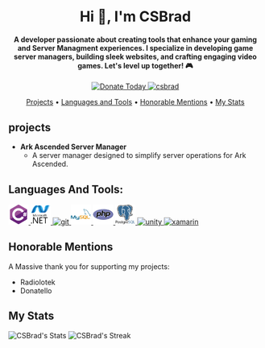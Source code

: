 <h1 align="center">
  <br>
    Hi 👋, I'm CSBrad
  <br>
</h1>

<h4 align="center">A developer passionate about creating tools that enhance your gaming and Server Managment experiences. I specialize in developing game server managers, building sleek websites, and crafting engaging video games. Let's level up together! 🎮</h4>

<p align="center">

  <a href="https://www.paypal.com/paypalme/BradleyRye" target="_blank">
    <img alt="Donate Today" src="https://img.shields.io/badge/Donate-Today-blue">
  </a>
  
  <a href="https://github.com/CSBrad" target="_blank">
    <img src="https://komarev.com/ghpvc/?username=csbrad&label=Profile%20views&color=0e75b6&style=flat" alt="csbrad">
  </a>
  
  
</p>


<p align="center">
  <a href="#projects">Projects</a> •
  <a href="#Languages-And-Tools">Languages and Tools</a> •
  <a href="#Honorable-Mentions ">Honorable Mentions</a> •
  <a href="#my-stats">My Stats</a>
</p>

## projects
* **Ark Ascended Server Manager**
  - A server manager designed to simplify server operations for Ark Ascended.


## Languages And Tools:

<p align="left"> <a href="https://www.w3schools.com/cs/" target="_blank" rel="noreferrer"> <img src="https://raw.githubusercontent.com/devicons/devicon/master/icons/csharp/csharp-original.svg" alt="csharp" width="40" height="40"/> </a> <a href="https://dotnet.microsoft.com/" target="_blank" rel="noreferrer"> <img src="https://raw.githubusercontent.com/devicons/devicon/master/icons/dot-net/dot-net-original-wordmark.svg" alt="dotnet" width="40" height="40"/> </a> <a href="https://git-scm.com/" target="_blank" rel="noreferrer"> <img src="https://www.vectorlogo.zone/logos/git-scm/git-scm-icon.svg" alt="git" width="40" height="40"/> </a> <a href="https://www.mysql.com/" target="_blank" rel="noreferrer"> <img src="https://raw.githubusercontent.com/devicons/devicon/master/icons/mysql/mysql-original-wordmark.svg" alt="mysql" width="40" height="40"/> </a> <a href="https://www.php.net" target="_blank" rel="noreferrer"> <img src="https://raw.githubusercontent.com/devicons/devicon/master/icons/php/php-original.svg" alt="php" width="40" height="40"/> </a> <a href="https://www.postgresql.org" target="_blank" rel="noreferrer"> <img src="https://raw.githubusercontent.com/devicons/devicon/master/icons/postgresql/postgresql-original-wordmark.svg" alt="postgresql" width="40" height="40"/> </a> <a href="https://unity.com/" target="_blank" rel="noreferrer"> <img src="https://www.vectorlogo.zone/logos/unity3d/unity3d-icon.svg" alt="unity" width="40" height="40"/> </a> <a href="https://dotnet.microsoft.com/apps/xamarin" target="_blank" rel="noreferrer"> <img src="https://raw.githubusercontent.com/detain/svg-logos/780f25886640cef088af994181646db2f6b1a3f8/svg/xamarin.svg" alt="xamarin" width="40" height="40"/> </a> </p>



## Honorable Mentions 
A Massive thank you for supporting my projects:
* Radiolotek
* Donatello

## My Stats
![CSBrad's Stats](https://github-readme-stats.vercel.app/api?username=CSBrad&theme=vue-dark&show_icons=true&hide_border=true&count_private=false)
![CSBrad's Streak](https://github-readme-streak-stats.herokuapp.com/?user=CSBrad&theme=vue-dark&hide_border=true)


